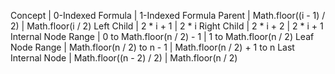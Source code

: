 Concept | 0-Indexed Formula | 1-Indexed Formula
Parent | Math.floor((i - 1) / 2) | Math.floor(i / 2)
Left Child | 2 * i + 1 | 2 * i
Right Child | 2 * i + 2 | 2 * i + 1
Internal Node Range | 0 to Math.floor(n / 2) - 1 | 1 to Math.floor(n / 2)
Leaf Node Range | Math.floor(n / 2) to n - 1 | Math.floor(n / 2) + 1 to n
Last Internal Node | Math.floor((n - 2) / 2) | Math.floor(n / 2)
